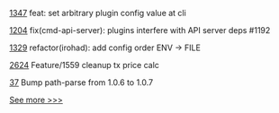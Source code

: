 
[1347](https://github.com/hyperledger/aries-cloudagent-python/pull/1347) feat: set arbitrary plugin config value at cli

[1204](https://github.com/hyperledger/cactus/pull/1204) fix(cmd-api-server): plugins interfere with API server deps #1192

[1329](https://github.com/hyperledger/iroha/pull/1329) refactor(irohad): add config order ENV -> FILE

[2624](https://github.com/hyperledger/besu/pull/2624) Feature/1559 cleanup tx price calc

[37](https://github.com/hyperledger-labs/byzantine-config/pull/37) Bump path-parse from 1.0.6 to 1.0.7


[See more >>>](https://start-here.hyperledger.org/pull-requests)
